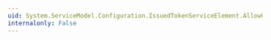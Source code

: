 ```yaml
---
uid: System.ServiceModel.Configuration.IssuedTokenServiceElement.AllowUntrustedRsaIssuers
internalonly: False
---
```

